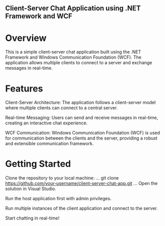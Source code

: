 ##  Client-Server Chat Application using .NET Framework and WCF
#  Overview
This is a simple client-server chat application built using the .NET Framework and Windows Communication Foundation (WCF). The application allows multiple clients to connect to a server and exchange messages in real-time.

#  Features
Client-Server Architecture: The application follows a client-server model where multiple clients can connect to a central server.

Real-time Messaging: Users can send and receive messages in real-time, creating an interactive chat experience.

WCF Communication: Windows Communication Foundation (WCF) is used for communication between the clients and the server, providing a robust and extensible communication framework.

#  Getting Started
Clone the repository to your local machine:
...
git clone https://github.com/your-username/client-server-chat-app.git
...
Open the solution in Visual Studio.

Run the host application first with admin privileges.

Run multiple instances of the client application and connect to the server.

Start chatting in real-time!
